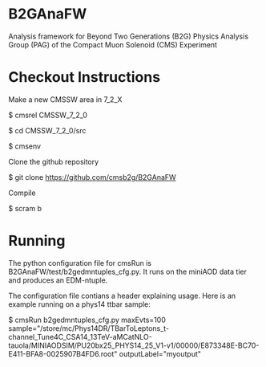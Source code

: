 B2GAnaFW
========

Analysis framework for Beyond Two Generations (B2G) Physics Analysis Group (PAG) of the Compact Muon Solenoid (CMS) Experiment

Checkout Instructions
=====================

Make a new CMSSW area in 7_2_X

$ cmsrel CMSSW_7_2_0

$ cd CMSSW_7_2_0/src

$ cmsenv

Clone the github repository

$ git clone https://github.com/cmsb2g/B2GAnaFW 

Compile

$ scram b

Running
=======

The python configuration file for cmsRun is B2GAnaFW/test/b2gedmntuples_cfg.py. It runs on the miniAOD data tier and produces an EDM-ntuple.

The configuration file contians a header explaining usage. Here is an example running on a phys14 ttbar sample:

$ cmsRun b2gedmntuples_cfg.py maxEvts=100 sample="/store/mc/Phys14DR/TBarToLeptons_t-channel_Tune4C_CSA14_13TeV-aMCatNLO-tauola/MINIAODSIM/PU20bx25_PHYS14_25_V1-v1/00000/E873348E-BC70-E411-BFA8-0025907B4FD6.root" outputLabel="myoutput"
